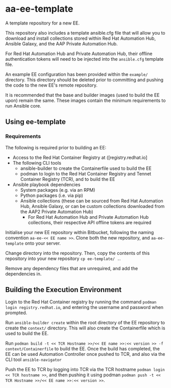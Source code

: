 # aa-ee-template

A template repository for a new EE.

This repository also includes a template ansible.cfg file that will allow you to download and install collections stored within Red Hat Automation Hub, Ansible Galaxy, and the AAP Private Automation Hub.

For Red Hat Automation Hub and Private Automation Hub, their offline authentication tokens will need to be injected into the `ansible.cfg` template file.

An example EE configuration has been provided within the `example/` directory. This directory should be deleted prior to committing and pushing the code to the new EE's remote repository.

It is recommended that the base and builder images (used to build the EE upon) remain the same. These images contain the minimum requirements to run Ansible core.

## Using ee-template

### Requirements

The following is required prior to building an EE:

* Access to the Red Hat Container Registry at ([registry.redhat.io]
* The following CLI tools
  * ansible-builder to create the Containerfile used to build the EE
  * podman to login to the Red Hat Container Registry and Tennet Container Registry (TCR), and to build the EE
* Ansible playbook dependencies
  * System packages (e.g. via an RPM)
  * Python packages (i.e. via pip)
  * Ansible collections (these can be sourced from Red Hat Automation Hub, Ansible Galaxy, or can be custom collections downloaded from the AAP2 Private Automation Hub)
    * For Red Hat Automation Hub and Private Automation Hub collections, their respective API offline tokens are required

Initialise your new EE repository within Bitbucket, following the naming convention `aa-ee-<< EE name >>`. Clone both the new repository, and `aa-ee-template` onto your server.

Change directory into the repository. Then, copy the contents of this repository into your new repository `cp ee-template/ .`.

Remove any dependency files that are unrequired, and add the dependencies in.

## Building the Execution Environment

Login to the Red Hat Container registry by running the command `podman login registry.redhat.io`, and entering the username and password when prompted.

Run `ansible-builder create` within the root directory of the EE repository to create the `context/` directory. This will also create the Containerfile which is used to build the EE.

Run `podman build -t << TCR Hostname >>/<< EE name >>:<< version >> -f context/Containerfile` to build the EE. Once the build has completed, the EE can be used Automation Controller once pushed to TCR, and also via the CLI tool `ansible-navigator`

Push the EE to TCR by logging into TCR via the TCR hostname `podman login << TCR hostname >>`, and then pushing it using podman `podman push -t << TCR Hostname >>/<< EE name >>:<< version >>`.
